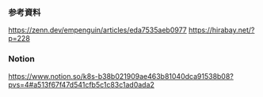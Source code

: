 ### 参考資料
https://zenn.dev/empenguin/articles/eda7535aeb0977
https://hirabay.net/?p=228

### Notion
https://www.notion.so/k8s-b38b021909ae463b81040dca91538b08?pvs=4#a513f67f47d541cfb5c1c83c1ad0ada2